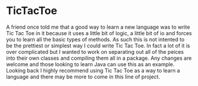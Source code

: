 TicTacToe
=========

A friend once told me that a good way to learn a new language was to write Tic Tac Toe in it because it uses a little bit of logic, a little bit of io and forces you to learn all the basic types of methods. As such this is not intented to be the prettiest or simplest way I could write Tic Tac Toe. In fact a lot of it is over complicated but I wanted to work on separating out all of the peices into their own classes and compiling them all in a package. Any changes are welcome and those looking to learn Java can use this as an example. Looking back I highly recommend using Tic Tac Toe as a way to learn a language and there may be more to come in this line of project.